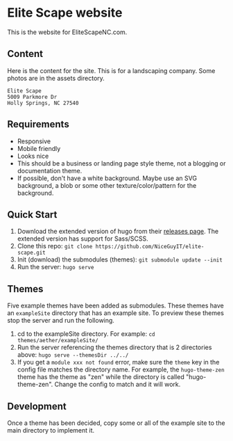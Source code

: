 # Elite Scape website

This is the website for EliteScapeNC.com.

## Content

Here is the content for the site. This is for a landscaping company. Some photos are in the assets directory.

    Elite Scape
    5009 Parkmore Dr
    Holly Springs, NC 27540

## Requirements

- Responsive
- Mobile friendly
- Looks nice
- This should be a business or landing page style theme, not a blogging or documentation theme.
- If possible, don't have a white background. Maybe use an SVG background, a blob or some other texture/color/pattern 
  for the background.

## Quick Start

1. Download the extended version of hugo from their [releases page](https://github.com/gohugoio/hugo/releases).
   The extended version has support for Sass/SCSS.
2. Clone this repo: `git clone https://github.com/NiceGuyIT/elite-scape.git`
3. Init (download) the submodules (themes): `git submodule update --init`
4. Run the server: `hugo serve`

## Themes

Five example themes have been added as submodules. These themes have an `exampleSite` directory that has an example
site. To preview these themes stop the server and run the following.

1. cd to the exampleSite directory. For example: `cd themes/aether/exampleSite/`
2. Run the server referencing the themes directory that is 2 directories above: `hugo serve --themesDir ../../`
3. If you get a `module xxx not found` error, make sure the `theme` key in the config file matches the directory name.
   For example, the `hugo-theme-zen` theme has the theme as "zen" while the directory is called "hugo-theme-zen". Change
   the config to match and it will work.

## Development

Once a theme has been decided, copy some or all of the example site to the main directory to implement it.

